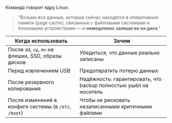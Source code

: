 Команда говорит ядру Linux:

> "Возьми все данные, которые сейчас находятся в оперативной памяти (page cache), связанные с файловыми системами и блоковыми устройствами — и **немедленно запиши их на диск**."

|Когда использовать|Зачем|
|---|---|
|После `dd`, `cp`, `mv` на флешки, SSD, образы дисков|Убедиться, что данные реально записаны|
|Перед извлечением USB|Предотвратить потерю данных|
|После резервного копирования|Надёжность: гарантировать, что backup полностью ушёл на носитель|
|После изменений в конфиге системы (в `/etc`, `/boot`)|Чтобы не рисковать незаписанными критичными файлами|

